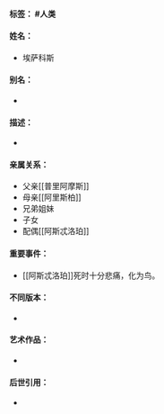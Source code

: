 #### 标签： #人类
#### 姓名：
- 埃萨科斯
#### 别名：
- 
#### 描述：
- 
#### 亲属关系：
- 父亲[[普里阿摩斯]]
- 母亲[[阿里斯柏]]
- 兄弟姐妹
- 子女
- 配偶[[阿斯忒洛珀]]
#### 重要事件：
- [[阿斯忒洛珀]]死时十分悲痛，化为鸟。
#### 不同版本：
- 
#### 艺术作品：
- 
#### 后世引用：
- 